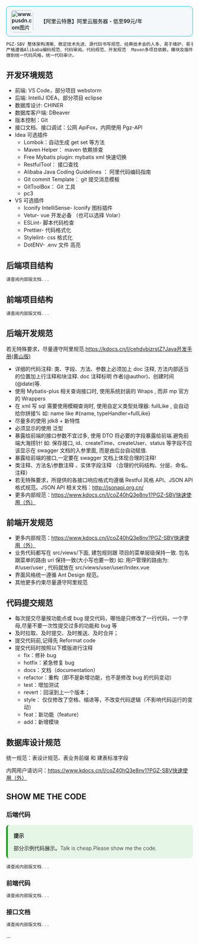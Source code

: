 <div style="width: 100%;text-align: center">
<div
			style="margin: 0 auto;padding-left: 12px; background-color: #f4f8fa;   padding-right: 12px;    padding-top: 10px;    padding-bottom: 10px;border-width: 0.1px;border-color: deepskyblue;border-radius: 10px;border-style: solid;	    flex: 130px;	    text-align: left;		    display: flex;		    min-width: 150px;		    position: relative;		    overflow: hidden;			    flex-wrap: wrap;	">
			<a href="https://www.aliyun.com/activity/new?userCode=pqofinu5" style="color: black;width: 100%;height: 100%; text-decoration:none;   font-weight: 500!important;font-size: 14px!important;display: flex;align-items: center;" rel="external nofollow noreferrer" target="_blank">
				<img src="https://tva1.sinaimg.cn/large/e6c9d24ely1h57dyxb6t1j20h80h8aa6.jpg"
					alt="www.pusdn.com图片"
					style="max-width:60px;width: 60px!important; border-radius: 8px;   height: 60px!important;vertical-align: middle;    border-style: none;" />
<div style="margin-left: 10px;">
				<span
					style="font-weight: 500!important;padding-left: 10px;    font-size: 14px!important;    word-wrap: break-word;line-height: 1.4;">
【阿里云特惠】阿里云服务器 - 低至99元/年
</span>
</div>
					<a href="javascript:void(0)" style="text-decoration:none;"> <span
						style="font-size: 1px; 	position: absolute;	right: 25px;	bottom: 3px;   	margin-left: 3px;	color: #a6b7bf;">推荐AD</span>
				</a>
			</a>
</div>
</div>

```diff
PGZ-SBV 整体架构清晰、稳定技术先进、源代码书写规范、经典技术会的人多、易于维护、易于扩展、安全稳定。优秀的设计都离不开统一的编码规范。对内对外，二次开发等都有较好的人性化设计。
严格遵循Alibaba编码规范、代码审阅。代码规范、开发规范	Maven多项目依赖，模块及插件分项目，尽量松耦合，方便模块升级、增减模块。提供企业级开发规范。
做到统一代码风格，统一代码审计。
```

## 开发环境规范

- 前端: VS Code，部分项目 webstorm
- 后端: IntelliJ IDEA，部分项目 eclipse
- 数据库设计: CHINER
- 数据库客户端: DBeaver
- 版本控制：Git
- 接口文档、接口调试：公网 ApiFox，内网使用 Pgz-API
- Idea 可选插件
  - Lombok：自动生成 get set 等方法
  - Maven Helper： maven 依赖排查
  - Free Mybatis plugin: mybatis xml 快速切换
  - RestfulTool： 接口查找
  - Alibaba Java Coding Guidelines ： 阿里代码编码指南
  - Git commit Template： git 提交消息模板
  - GitToolBox： Git 工具
  - pc3
- VS 可选插件
  - Iconify IntelliSense- Iconify 图标插件
  - Vetur- vue 开发必备 （也可以选择 Volar）
  - ESLint- 脚本代码检查
  - Prettier- 代码格式化
  - Stylelint- css 格式化
  - DotENV- .env 文件 高亮

## 后端项目结构

```jsx
请查阅内部版文档...
```

## 前端项目结构

```jsx
请查阅内部版文档...
```

## 后端开发规范

若无特殊要求，尽量遵守阿里规范.https://kdocs.cn/l/cehdvbjzrstZ?Java开发手册(黄山版)

- 详细的代码注释: 类、字段、方法、参数上必须加上 doc 注释, 方法内部适当的位置加上行注释和块注释. doc 注释标明 作者(@author)、创建时间(@date)等.
- 使用 Mybatis-plus 相关查询接口时, 使用系统封装的 Wraps , 而非 mp 官方的 Wrappers
- 在 xml 写 sql 需要使用模糊查询时, 使用自定义类型处理器: fullLike , 会自动给你拼接% 如: name like #{name, typeHandler=fullLike}
- 尽量多的使用 jdk8 + 新特性
- 必须显示的使用 泛型
- 暴露给前端的接口参数不宜过多, 使用 DTO 将必要的字段暴露给前端.避免前端大海捞针! 如: 保存接口, id、createTime、createUser、status 等字段不应该显示在 swagger 文档的入参里面, 而是由后台自动赋值.
- 暴露给前端的接口,一定要在 swagger 文档上体现合理的注释!
- 类注释、方法名\参数注释 、实体字段注释 （合理的代码结构、分层、命名、注释）
- 若无特殊要求，所提供的各接口响应格式均遵循 Restful 风格 API、JSON API 格式规范。JSON API 相关文档：http://jsonapi.org.cn/
- 更多内部规范：https://www.kdocs.cn/l/coZ40hQ3e8nv1?PGZ-SBV快速使用（外）

## 前端开发规范

- 更多内部规范：https://www.kdocs.cn/l/coZ40hQ3e8nv?PGZ-SBV快速使用（外）
- 业务代码都写在 src/views/下面, 建包规则跟 项目的菜单层级保持一致. 包名跟菜单的路由 uri 保持一致(大小写也要一致) 如: 用户管理的路由为: #/user/user , 代码就放在 src/views/user/user/Index.vue
- 界面风格统一遵循 Ant Design 规范。
- 其他更多约束尽量遵守阿里规范

## 代码提交规范

- 每次提交尽量按功能点或 bug 提交代码，哪怕是只修改了一行代码，一个字母,尽量不要一次性提交过多的功能和 bug 等
- 及时拉取、及时提交、及时推送、及时合并；
- 提交代码前,记得先 Reformat code
- 提交代码时按照以下模版进行注释
  - fix：修补 bug
  - hotfix：紧急修复 bug
  - docs：文档（documentation）
  - refactor：重构（即不是新增功能，也不是修改 bug 的代码变动）
  - test：增加测试
  - revert：回滚到上一个版本；
  - style： 仅仅修改了空格、缩进等，不改变代码逻辑（不影响代码运行的变动）
  - feat：新功能（feature）
  - add：新增模块

## 数据库设计规范

统一规范：表设计规范、表业务前缀 和 建表标准字段

内网用户请访问：https://www.kdocs.cn/l/coZ40hQ3e8nv1?PGZ-SBV快速使用（外）

## SHOW ME THE CODE

### 后端代码

<div style="border-color: #009400;background-color: #e6f6e6;
    margin: 1rem 0;
    padding: 0.25rem 1rem;
    border-left-width: 0.3rem;
    border-left-style: solid;
    border-radius: 0.5rem;
    color: inherit;    position: relative;
    "><p style="    font-weight: 600; background-image: url(data:image/svg+xml,%3Csvg xmlns='http://www.w3.org/2000/svg' viewBox='0 0 12 16'%3E%3Cpath fill='%23003100' fill-rule='evenodd' d='M6.5 0C3.48 0 1 2.19 1 5c0 .92.55 2.25 1 3 1.34 2.25 1.78 2.78 2 4v1h5v-1c.22-1.22.66-1.75 2-4 .45-.75 1-2.08 1-3 0-2.81-2.48-5-5.5-5zm3.64 7.48c-.25.44-.47.8-.67 1.11-.86 1.41-1.25 2.06-1.45 3.23-.02.05-.02.11-.02.17H5c0-.06 0-.13-.02-.17-.2-1.17-.59-1.83-1.45-3.23-.2-.31-.42-.67-.67-1.11C2.44 6.78 2 5.65 2 5c0-2.2 2.02-4 4.5-4 1.22 0 2.36.42 3.22 1.19C10.55 2.94 11 3.94 11 5c0 .66-.44 1.78-.86 2.48zM4 14h5c-.23 1.14-1.3 2-2.5 2s-2.27-.86-2.5-2z'/%3E%3C/svg%3E);">
提示</p>
<p style="font-weight: 350;">
部分示例代码展示。Talk is cheap.Please show me the code.
</p></div>

```jsx
请查阅内部版文档...
```

### 前端代码

```jsx
请查阅内部版文档...
```

### 接口文档

```jsx
请查阅内部版文档...
```

...
